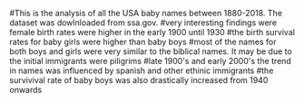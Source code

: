 #This is the analysis of all the USA baby names between 1880-2018. The dataset was dowlnloaded from ssa.gov.
#very interesting findings were female birth rates were higher in the early 1900 until 1930
#the birth survival rates for baby girls were higher than baby boys
#most of the names for both boys and girls were very similar to the biblical names. It may be due to the initial immigrants were piligrims
#late 1900's and early 2000's the trend in names was influenced by spanish and other ethinic immigrants
#the survivival rate of baby boys was also drastically increased from 1940 onwards
